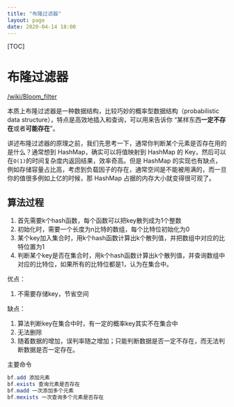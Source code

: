 ```yaml
---
title: "布隆过滤器"
layout: page
date: 2020-04-14 18:00
---
```


[TOC]

# 布隆过滤器

<a href="https://en.wikipedia.org/wiki/Bloom_filter" target="_blank">/wiki/Bloom_filter</a>

本质上布隆过滤器是一种数据结构，比较巧妙的概率型数据结构（probabilistic data structure），特点是高效地插入和查询，可以用来告诉你 “某样东西**一定不存在**或者**可能存在**”。

讲述布隆过滤器的原理之前，我们先思考一下，通常你判断某个元素是否存在用的是什么？通常想到 HashMap，确实可以将值映射到 HashMap 的 Key，然后可以在`O(1)`的时间复杂度内返回结果，效率奇高。但是 HashMap 的实现也有缺点，例如存储容量占比高，考虑到负载因子的存在，通常空间是不能被用满的，而一旦你的值很多例如上亿的时候，那 HashMap 占据的内存大小就变得很可观了。

## 算法过程

1. 首先需要k个hash函数，每个函数可以把key散列成为1个整数
2. 初始化时，需要一个长度为n比特的数组，每个比特位初始化为0
3. 某个key加入集合时，用k个hash函数计算出k个散列值，并把数组中对应的比特位置为1
4. 判断某个key是否在集合时，用k个hash函数计算出k个散列值，并查询数组中对应的比特位，如果所有的比特位都是1，认为在集合中。

优点：

1. 不需要存储key，节省空间

缺点：

1. 算法判断key在集合中时，有一定的概率key其实不在集合中
2. 无法删除
3. 随着数据的增加，误判率随之增加；只能判断数据是否一定不存在，而无法判断数据是否一定存在。

主要命令

```java
bf.add 添加元素
bf.exists 查询元素是否存在
bf.madd 一次添加多个元素
bf.mexists 一次查询多个元素是否存在
```
